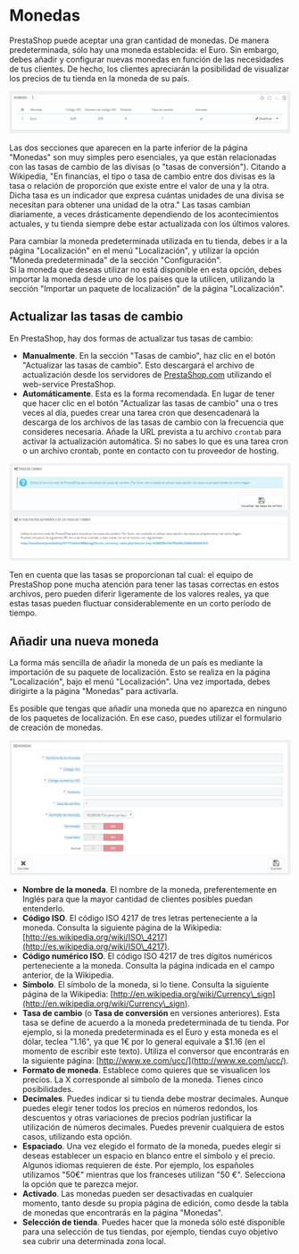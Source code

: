 # Monedas

PrestaShop puede aceptar una gran cantidad de monedas. De manera predeterminada, sólo hay una moneda establecida: el Euro. Sin embargo, debes añadir y configurar nuevas monedas en función de las necesidades de tus clientes. De hecho, los clientes apreciarán la posibilidad de visualizar los precios de tu tienda en la moneda de su país.

![](../../../.gitbook/assets/54886983.png)

Las dos secciones que aparecen en la parte inferior de la página "Monedas" son muy simples pero esenciales, ya que están relacionadas con las tasas de cambio de las divisas (o "tasas de conversión"). Citando a Wikipedia, "En financias, el tipo o tasa de cambio entre dos divisas es la tasa o relación de proporción que existe entre el valor de una y la otra. Dicha tasa es un indicador que expresa cuántas unidades de una divisa se necesitan para obtener una unidad de la otra." Las tasas cambian diariamente, a veces drásticamente dependiendo de los acontecimientos actuales, y tu tienda siempre debe estar actualizada con los últimos valores.

Para cambiar la moneda predeterminada utilizada en tu tienda, debes ir a la página "Localización" en el menú "Localización", y utilizar la opción "Moneda predeterminada" de la sección "Configuración".\
Si la moneda que deseas utilizar no está disponible en esta opción, debes importar la moneda desde uno de los países que la utilicen, utilizando la sección "Importar un paquete de localización" de la página "Localización".

## Actualizar las tasas de cambio <a href="#monedas-actualizarlastasasdecambio" id="monedas-actualizarlastasasdecambio"></a>

En PrestaShop, hay dos formas de actualizar tus tasas de cambio:

* **Manualmente**. En la sección "Tasas de cambio", haz clic en el botón "Actualizar las tasas de cambio". Esto descargará el archivo de actualización desde los servidores de [PrestaShop.com](http://prestashop.com) utilizando el web-service PrestaShop.
* **Automáticamente**. Esta es la forma recomendada. En lugar de tener que hacer clic en el botón "Actualizar las tasas de cambio" una o tres veces al día, puedes crear una tarea cron que desencadenará la descarga de los archivos de las tasas de cambio con la frecuencia que consideres necesaria. Añade la URL prevista a tu archivo `crontab` para activar la actualización automática. Si no sabes lo que es una tarea cron o un archivo crontab, ponte en contacto con tu proveedor de hosting.

![](../../../.gitbook/assets/54886986.png)

Ten en cuenta que las tasas se proporcionan tal cual: el equipo de PrestaShop pone mucha atención para tener las tasas correctas en estos archivos, pero pueden diferir ligeramente de los valores reales, ya que estas tasas pueden fluctuar considerablemente en un corto período de tiempo.

## Añadir una nueva moneda <a href="#monedas-anadirunanuevamoneda" id="monedas-anadirunanuevamoneda"></a>

La forma más sencilla de añadir la moneda de un país es mediante la importación de su paquete de localización. Esto se realiza en la página "Localización", bajo el menú "Localización". Una vez importada, debes dirigirte a la página "Monedas" para activarla.

Es posible que tengas que añadir una moneda que no aparezca en ninguno de los paquetes de localización. En ese caso, puedes utilizar el formulario de creación de monedas.

![](../../../.gitbook/assets/54886989.png)

* **Nombre de la moneda**. El nombre de la moneda, preferentemente en Inglés para que la mayor cantidad de clientes posibles puedan entenderlo.
* **Código ISO**. El código ISO 4217 de tres letras perteneciente a la moneda. Consulta la siguiente página de la Wikipedia: [http://es.wikipedia.org/wiki/ISO\_4217](http://es.wikipedia.org/wiki/ISO\_4217).
* **Código numérico ISO**. El código ISO 4217 de tres dígitos numéricos perteneciente a la moneda. Consulta la página indicada en el campo anterior, de la Wikipedia.
* **Símbolo**. El símbolo de la moneda, si lo tiene. Consulta la siguiente página de la Wikipedia: [http://en.wikipedia.org/wiki/Currency\_sign](http://en.wikipedia.org/wiki/Currency\_sign).
* **Tasa de cambio** (o **Tasa de conversión** en versiones anteriores). Esta tasa se define de acuerdo a la moneda predeterminada de tu tienda. Por ejemplo, si la moneda predeterminada es el Euro y esta moneda es el dólar, teclea "1.16", ya que 1€ por lo general equivale a $1.16 (en el momento de escribir este texto). Utiliza el conversor que encontrarás en la siguiente página: [http://www.xe.com/ucc/](http://www.xe.com/ucc/).
* **Formato de moneda**. Establece como quieres que se visualicen los precios. La X corresponde al símbolo de la moneda. Tienes cinco posibilidades.
* **Decimales**. Puedes indicar si tu tienda debe mostrar decimales. Aunque puedes elegir tener todos los precios en números redondos, los descuentos y otras variaciones de precios podrían justificar la utilización de números decimales. Puedes prevenir cualquiera de estos casos, utilizando esta opción.
* **Espaciado**. Una vez elegido el formato de la moneda, puedes elegir si deseas establecer un espacio en blanco entre el símbolo y el precio. Algunos idiomas requieren de éste. Por ejemplo, los españoles utilizamos "50€" mientras que los franceses utilizan "50 €". Selecciona la opción que te parezca mejor.
* **Activado**. Las monedas pueden ser desactivadas en cualquier momento, tanto desde su propia página de edición, como desde la tabla de monedas que encontrarás en la página "Monedas".
* **Selección de tienda**. Puedes hacer que la moneda sólo esté disponible para una selección de tus tiendas, por ejemplo, tiendas cuyo objetivo sea cubrir una determinada zona local.
